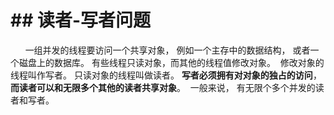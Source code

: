 # \## 读者-写者问题

      一组并发的线程要访问一个共享对象，
      例如一个主存中的数据结构， 或者一个磁盘上的数据库。
      有些线程只读对象，而其他的线程值修改对象。  修改对象的线程叫作写者。
      只读对象的线程叫做读者。 
      **写者必须拥有对对象的独占的访问**， **而读者可以和无限多个其他的读者共享对象**。  一般来说， 有无限个多个并发的读者和写者。

